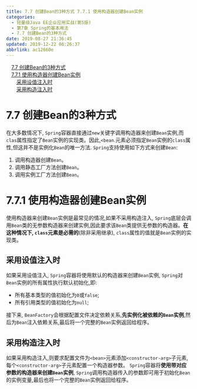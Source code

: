 ```yaml
---
title: 7.7 创建Bean的3种方式 7.7.1 使用构造器创建Bean实例
categories: 
  - 轻量级Java EE企业应用实战(第5版)
  - 第7章 Spring的基本用法
  - 7.7 创建Bean的3种方式
date: 2019-08-27 21:36:45
updated: 2019-12-22 08:26:37
abbrlink: ac12660e
---
```

<div id='my_toc'><a href="/JavaReadingNotes/ac12660e/#7-7-创建Bean的3种方式" class="header_1">7.7 创建Bean的3种方式</a><br><a href="/JavaReadingNotes/ac12660e/#7-7-1-使用构造器创建Bean实例" class="header_1">7.7.1 使用构造器创建Bean实例</a><br><a href="/JavaReadingNotes/ac12660e/#采用设值注入时" class="header_2">采用设值注入时</a><br><a href="/JavaReadingNotes/ac12660e/#采用构造注入时" class="header_2">采用构造注入时</a><br></div>
<style>.header_1{margin-left: 1em;}.header_2{margin-left: 2em;}.header_3{margin-left: 3em;}.header_4{margin-left: 4em;}.header_5{margin-left: 5em;}.header_6{margin-left: 6em;}</style>
<!--more-->
<script>if (navigator.platform.search('arm')==-1){document.getElementById('my_toc').style.display = 'none';}var e,p = document.getElementsByTagName('p');while (p.length>0) {e = p[0];e.parentElement.removeChild(e);}</script>

<!--end-->
<!--SSTStart-->
# 7.7 创建Bean的3种方式 #
在大多数情况下, `Spring`容器直接通过`new`关键字调用构造器来创建`Bean`实例,而`clas`属性指定了`Bean`实例的实现类。因此,`<bean`.元素必须指定`Bean`实例的`class`属性,但这并不是实例化`Bean`的唯一方法.
`Spring`支持使用如下方式来创建`Bean`:
1. 调用构造器创建`Bean`。
2. 调用静态工厂方法创建`Bean`。
3. 调用实例工厂方法创建`Bean`。

# 7.7.1 使用构造器创建Bean实例 #
使用构造器来创建`Bean`实例是最常见的情况,如果不采用构造注入, `Spring`底层会调用`Bean`类的无参数构造器来创建实例,因此要求该`Bean`类提供无参数的构造器。**在这种情况下, `class`元素是必需的**(除非采用继承), `class`属性的值就是`Bean`实例的实现类。
## 采用设值注入时 ##
如果采用设值注入, `Spring`容器将使用默认的构造器来创建`Bean`实例, `Spring`对`Bean`实例的所有属性执行默认初始化,即:
- 所有基本类型的值初始化为`0`或`false`;
- 所有引用类型的值初始化为`null`;

接下来, `BeanFactory`会根据配置文件决定依赖关系,**先实例化被依赖的`Bean`实例**,然后为`Bean`注入依赖关系,最后将一个完整的`Bean`实例返回给程序。
## 采用构造注入时 ##
如果采用构造注入,则要求配置文件为`<bean>`元素添加`<constructor-arg>`子元素,每个`<constructor-arg>`子元素配置一个构造器参数。 `Spring`容器将**使用带对应参数的构造器来创建`Bean`实例**, `Spring`调用构造器传入的参数即可用于初始化`Bean`的实例变量,最后也将一个完整的`Bean`实例返回给程序。

<!--SSTStop-->
